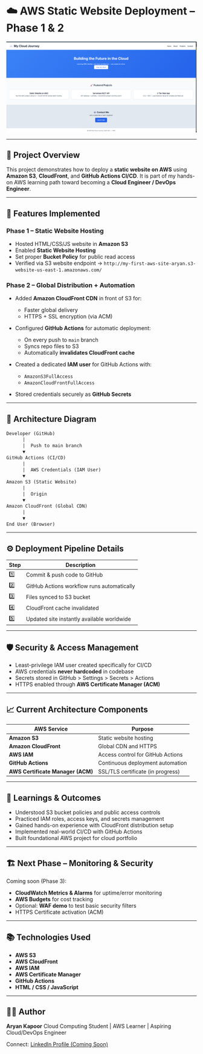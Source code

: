 # ☁️ AWS Static Website Deployment – Phase 1 & 2

![Screenshot](./Screen.png)

---

## 🧭 Project Overview

This project demonstrates how to deploy a **static website on AWS** using **Amazon S3**, **CloudFront**, and **GitHub Actions CI/CD**.
It is part of my hands-on AWS learning path toward becoming a **Cloud Engineer / DevOps Engineer**.

---

## 🚀 Features Implemented

### **Phase 1 – Static Website Hosting**

* Hosted HTML/CSS/JS website in **Amazon S3**
* Enabled **Static Website Hosting**
* Set proper **Bucket Policy** for public read access
* Verified via S3 website endpoint
  → `http://my-first-aws-site-aryan.s3-website-us-east-1.amazonaws.com/`

### **Phase 2 – Global Distribution + Automation**

* Added **Amazon CloudFront CDN** in front of S3 for:

  * Faster global delivery
  * HTTPS + SSL encryption (via ACM)
* Configured **GitHub Actions** for automatic deployment:

  * On every push to `main` branch
  * Syncs repo files to S3
  * Automatically **invalidates CloudFront cache**
* Created a dedicated **IAM user** for GitHub Actions with:

  * `AmazonS3FullAccess`
  * `AmazonCloudFrontFullAccess`
* Stored credentials securely as **GitHub Secrets**

---

## 🧩 Architecture Diagram

```
Developer (GitHub)
      |
      |  Push to main branch
      ▼
GitHub Actions (CI/CD)
      |
      |  AWS Credentials (IAM User)
      ▼
Amazon S3 (Static Website)
      |
      |  Origin
      ▼
Amazon CloudFront (Global CDN)
      |
      ▼
End User (Browser)
```

---

## ⚙️ Deployment Pipeline Details

| Step | Description                                |
| ---- | ------------------------------------------ |
| 1️⃣  | Commit & push code to GitHub               |
| 2️⃣  | GitHub Actions workflow runs automatically |
| 3️⃣  | Files synced to S3 bucket                  |
| 4️⃣  | CloudFront cache invalidated               |
| 5️⃣  | Updated site instantly available worldwide |

---

## 🛡️ Security & Access Management

* Least-privilege IAM user created specifically for CI/CD
* AWS credentials **never hardcoded** in codebase
* Secrets stored in GitHub > Settings > Secrets > Actions
* HTTPS enabled through **AWS Certificate Manager (ACM)**

---

## 📈 Current Architecture Components

| AWS Service                       | Purpose                           |
| --------------------------------- | --------------------------------- |
| **Amazon S3**                     | Static website hosting            |
| **Amazon CloudFront**             | Global CDN and HTTPS              |
| **AWS IAM**                       | Access control for GitHub Actions |
| **GitHub Actions**                | Continuous deployment automation  |
| **AWS Certificate Manager (ACM)** | SSL/TLS certificate (in progress) |

---

## 🧠 Learnings & Outcomes

* Understood S3 bucket policies and public access controls
* Practiced IAM roles, access keys, and secrets management
* Gained hands-on experience with CloudFront distribution setup
* Implemented real-world CI/CD with GitHub Actions
* Built foundational AWS project for cloud portfolio

---

## 🏗️ Next Phase – Monitoring & Security

Coming soon (Phase 3):

* **CloudWatch Metrics & Alarms** for uptime/error monitoring
* **AWS Budgets** for cost tracking
* Optional: **WAF demo** to test basic security filters
* HTTPS Certificate activation (ACM)

---

## 📚 Technologies Used

* **AWS S3**
* **AWS CloudFront**
* **AWS IAM**
* **AWS Certificate Manager**
* **GitHub Actions**
* **HTML / CSS / JavaScript**

---

## 👨‍💻 Author

**Aryan Kapoor**
Cloud Computing Student | AWS Learner | Aspiring Cloud/DevOps Engineer

Connect: [LinkedIn Profile (Coming Soon)](https://www.linkedin.com/)

